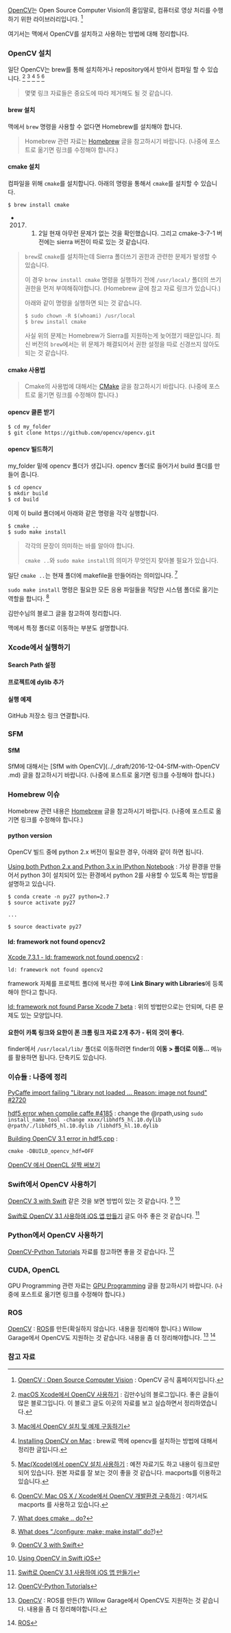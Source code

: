 
[OpenCV](http://opencv.org)는 Open Source Computer Vision의 줄임말로, 컴퓨터로 영상 처리를 수행하기 위한 라이브러리입니다. [^opencv]

여기서는 맥에서 OpenCV를 설치하고 사용하는 방법에 대해 정리합니다.  

### OpenCV 설치

일단 OpenCV는 brew를 통해 설치하거나 repository에서 받아서 컴파일 할 수 있습니다. [^mansoo-sw] [^haruair] [^jeffreythompson] [^devityaz] [^cinema4dr12] 

> 몇몇 링크 자료들은 중요도에 따라 제거해도 될 것 같습니다. 

#### brew 설치

맥에서 `brew` 명령을 사용할 수 없다면 Homebrew를 설치해야 합니다. 

> Homebrew 관련 자료는 [Homebrew](../_draft/2016-10-03-Homebrew.md) 글을 참고하시기 바랍니다. (나중에 포스트로 옮기면 링크를 수정해야 합니다.)

#### cmake 설치 

컴파일을 위해 `cmake`를 설치합니다. 아래의 명령을 통해서 `cmake`를 설치할 수 있습니다. 

```
$ brew install cmake
```

* 2017. 1. 2일 현재 아무런 문제가 없는 것을 확인했습니다. 그리고 cmake-3-7-1 버전에는 sierra 버전이 따로 있는 것 같습니다.  

> `brew`로 `cmake`를 설치하는데 Sierra 폴더쓰기 권한과 관련한 문제가 발생할 수 있습니다.
> 
> 이 경우 `brew install cmake` 명령을 실행하기 전에  `/usr/local/` 폴더의 쓰기 권한을 먼저 부여해줘야합니다. (Homebrew 글에 참고 자료 링크가 있습니다.) 
> 
> 아래와 같이 명령을 실행하면 되는 것 같습니다.
> 
> ```
> $ sudo chown -R $(whoami) /usr/local
> $ brew install cmake
> ```
> 
> 사실 위의 문제는 Homebrew가 Sierra를 지원하는게 늦어졌기 때문입니다. 최신 버전의 `brew`에서는 위 문제가 해결되어서 권한 설정을 따로 신경쓰지 않아도 되는 것 같습니다.   

#### cmake 사용법 

> Cmake의 사용법에 대해서는  [CMake](../_draft/2016-12-04-CMake.md) 글을 참고하시기 바랍니다. (나중에 포스트로 옮기면 링크를 수정해야 합니다.)

#### opencv 클론 받기

```
$ cd my_folder
$ git clone https://github.com/opencv/opencv.git
```

#### opencv 빌드하기

my_folder 밑에 opencv 폴더가 생깁니다. opencv 폴더로 들어가서 build 폴더를 만들어 줍니다. 

```
$ cd opencv
$ mkdir build
$ cd build
```

이제 이 build 폴더에서 아래와 같은 명령을 각각 실행합니다. 

```
$ cmake ..
$ sudo make install
```

> 각각의 문장이 의미하는 바를 알아야 합니다. 
> 
> `cmake ..`와 `sudo make install`의 의미가 무엇인지 찾아볼 필요가 있습니다.

일단 `cmake ..`는 현재 폴더에 makefile을 만들어라는 의미입니다.  [^stackoverflow-12236642] 

`sudo make install` 명령은 필요한 모든 응용 파일들을 적당한 시스템 폴더로 옮기는 역할을 합니다. [^stackoverflow-173088]

김만수님의 블로그 글을 참고하여 정리합니다. 

맥에서 특정 폴더로 이동하는 부분도 설명합니다. 

### Xcode에서 실행하기

#### Search Path 설정

#### 프로젝트에 dylib 추가
 
#### 실행 예제

GitHub 저장소 링크 연결합니다. 
 
### SFM

#### SfM

SfM에 대해서는 [SfM with OpenCV](../_draft/2016-12-04-SfM-with-OpenCV .md) 글을 참고하시기 바랍니다. (나중에 포스트로 옮기면 링크를 수정해야 합니다.) 

### Homebrew 이슈

Homebrew 관련 내용은 [Homebrew](../_draft/2016-10-03-Homebrew.md) 글을 참고하시기 바랍니다. (나중에 포스트로 옮기면 링크를 수정해야 합니다.) 

#### python version

OpenCV 빌드 중에 python 2.x 버전이 필요한 경우, 아래와 같이 하면 됩니다. 

[Using both Python 2.x and Python 3.x in IPython Notebook](http://stackoverflow.com/questions/30492623/using-both-python-2-x-and-python-3-x-in-ipython-notebook) : 가상 환경을 만들어서 python 3이 설치되어 있는 환경에서 python 2를 사용할 수 있도록 하는 방법을 설명하고 있습니다. 

```
$ conda create -n py27 python=2.7
$ source activate py27

...

$ source deactivate py27
```

#### ld: framework not found opencv2

[Xcode 7.3.1 - ld: framework not found opencv2](http://stackoverflow.com/questions/38851731/xcode-7-3-1-ld-framework-not-found-opencv2) : 

```
ld: framework not found opencv2
```

framework 자체를 프로젝트 폴더에 복사한 후에 **Link Binary with Libraries**에 등록해야 한다고 합니다. 

[ld: framework not found Parse Xcode 7 beta](http://stackoverflow.com/questions/31295369/ld-framework-not-found-parse-xcode-7-beta) : 위의 방법만으로는 안되며, 다른 문제도 있는 모양입니다.

#### 요한이 카톡 링크와 요한이 폰 크롬 링크 자료 2개 추가 - 뒤의 것이 좋다.

finder에서 `/usr/local/lib/` 폴더로 이동하려면 finder의 **이동 > 폴더로 이동...** 메뉴를 활용하면 됩니다. 단축키도 있습니다.


### 이슈들 : 나중에 정리

[PyCaffe import failing "Library not loaded ... Reason: image not found" #2720](https://github.com/BVLC/caffe/issues/2720)

[hdf5 error when complie caffe #4185](https://github.com/BVLC/caffe/issues/4185) : change the @rpath,using `sudo install_name_tool -change xxxx/libhdf5_hl.10.dylib @rpath/./libhdf5_hl.10.dylib /libhdf5_hl.10.dylib`

[Building OpenCV 3.1 error in hdf5.cpp](http://answers.opencv.org/question/92327/building-opencv-31-error-in-hdf5cpp/) : 

```
cmake -DBUILD_opencv_hdf=OFF
```

[OpenCV 에서 OpenCL 살짝 써보기](http://www.slideshare.net/sshtel/opencv-opencl)

### Swift에서 OpenCV 사용하기

[OpenCV 3 with Swift](https://www.youtube.com/watch?v=ywUBHqxwM5Q) 같은 것을 보면 방법이 있는 것 같습니다. [^ywUBHqxwM5Q] [^stackoverflow-30908593]

[Swift로 OpenCV 3.1 사용하여 iOS 앱 만들기](http://mansoo-sw.blogspot.kr/2016/10/swift-opencv-31-ios.html) 글도 아주 좋은 것 같습니다. [^mansoo-sw-ios]

### Python에서 OpenCV 사용하기 

[OpenCV-Python Tutorials](http://docs.opencv.org/3.0-beta/doc/py_tutorials/py_tutorials.html) 자료를 참고하면 좋을 것 같습니다. [^docs-py_tutorials]

### CUDA, OpenCL

GPU Programming 관련 자료는 [GPU Programming](../_draft/2016-12-27-GPU-Programming.md) 글을 참고하시기 바랍니다. (나중에 포스트로 옮기면 링크를 수정해야 합니다.)

### ROS

[OpenCV](http://www.willowgarage.com/pages/software/opencv) : [ROS](http://www.ros.org)를 만든(확실하지 않습니다. 내용을 정리해야 합니다.) Willow Garage에서 OpenCV도 지원하는 것 같습니다. 내용을 좀 더 정리해야합니다. [^willowgarage] [^ros]

### 참고 자료

[^opencv]: [OpenCV : Open Source Computer Vision](http://opencv.org) : OpenCV 공식 홈페이지입니다.

[^mansoo-sw]: [macOS Xcode에서 OpenCV 사용하기](https://mansoo-sw.blogspot.kr/2016/10/macos-xcode-opencv.html) : 김만수님의 블로그입니다. 좋은 글들이 많은 블로그입니다. 이 블로그 글도 이곳의 자료를 보고 실습하면서 정리하였습니다. 

[^haruair]: [Mac에서 OpenCV 설치 및 예제 구동하기](http://www.haruair.com/blog/2177)

[^jeffreythompson]: [Installing OpenCV on Mac](http://www.jeffreythompson.org/blog/2013/08/22/update-installing-opencv-on-mac-mountain-lion/) : brew로 맥에 opencv를 설치하는 방법에 대해서 정리한 글입니다.

[^devityaz]: [Mac(Xcode)에서 openCV 설치,사용하기](http://devityaz.blogspot.kr/2010/03/xcode-opencv.html) : 예전 자료기도 하고 내용이 링크로만 되어 있습니다. 원본 자료를 잘 보는 것이 좋을 것 같습니다. macports를 이용하고 있습니다. 

[^cinema4dr12]: [OpenCV: Mac OS X / Xcode에서 OpenCV 개발환경 구축하기](http://cinema4dr12.tistory.com/457) : 여기서도 macports 를 사용하고 있습니다. 

[^ywUBHqxwM5Q]: [OpenCV 3 with Swift](https://www.youtube.com/watch?v=ywUBHqxwM5Q)

[^mansoo-sw-ios]: [Swift로 OpenCV 3.1 사용하여 iOS 앱 만들기](http://mansoo-sw.blogspot.kr/2016/10/swift-opencv-31-ios.html)

[^stackoverflow-30908593]: [Using OpenCV in Swift iOS](http://stackoverflow.com/questions/30908593/using-opencv-in-swift-ios)

[^docs-py_tutorials]: [OpenCV-Python Tutorials](http://docs.opencv.org/3.0-beta/doc/py_tutorials/py_tutorials.html)

[^willowgarage]: [OpenCV](http://www.willowgarage.com/pages/software/opencv) : ROS를 만든(?) Willow Garage에서 OpenCV도 지원하는 것 같습니다. 내용을 좀 더 정리해야합니다.

[^ros]: [ROS](http://www.ros.org)

[^stackoverflow-12236642]: [What does cmake .. do?](http://stackoverflow.com/questions/12236642/what-does-cmake-do) 

[^stackoverflow-173088]: [What does “./configure; make; make install” do?](http://askubuntu.com/questions/173088/what-does-configure-make-make-install-do))